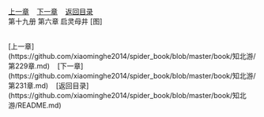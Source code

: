 
[上一章](https://github.com/xiaominghe2014/spider_book/blob/master/book/知北游/第229章.md)&nbsp;&nbsp;&nbsp;&nbsp;[下一章](https://github.com/xiaominghe2014/spider_book/blob/master/book/知北游/第231章.md)&nbsp;&nbsp;&nbsp;&nbsp;[返回目录](https://github.com/xiaominghe2014/spider_book/blob/master/book/知北游/README.md)
<br /> 第十九册 第六章 启灵母井 [图]<br />
    
  <br />
[上一章](https://github.com/xiaominghe2014/spider_book/blob/master/book/知北游/第229章.md)&nbsp;&nbsp;&nbsp;&nbsp;[下一章](https://github.com/xiaominghe2014/spider_book/blob/master/book/知北游/第231章.md)&nbsp;&nbsp;&nbsp;&nbsp;[返回目录](https://github.com/xiaominghe2014/spider_book/blob/master/book/知北游/README.md)

